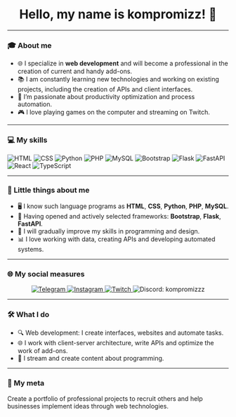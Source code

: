 <h1 align="center">Hello, my name is kompromizz! 👋</h1>

---

### 🎓 About me
- 🌐 I specialize in **web development** and will become a professional in the creation of current and handy add-ons.
- 📚 I am constantly learning new technologies and working on existing projects, including the creation of APIs and client interfaces.
- 🔧 I’m passionate about productivity optimization and process automation.
- 🎮 I love playing games on the computer and streaming on Twitch.

---

### 💻 My skills
<p>
 <img src="https://img.shields.io/badge/HTML-E34F26?style=flat-square&logo=html5&logoColor=white" alt="HTML" />
 <img src="https://img.shields.io/badge/CSS-1572B6?style=flat-square&logo=css3&logoColor=white" alt="CSS" />
 <img src="https://img.shields.io/badge/Python-3776AB?style=flat-square&logo=python&logoColor=white" alt="Python" />
 <img src="https://img.shields.io/badge/PHP-777BB4?style=flat-square&logo=php&logoColor=white" alt="PHP" />
 <img src="https://img.shields.io/badge/MySQL-4479A1?style=flat-square&logo=mysql&logoColor=white" alt="MySQL" />
 <img src="https://img.shields.io/badge/Bootstrap-7952B3?style=flat-square&logo=bootstrap&logoColor=white" alt="Bootstrap" />
 <img src="https://img.shields.io/badge/Flask-000000?style=flat-square&logo=flask&logoColor=white" alt="Flask" />
 <img src="https://img.shields.io/badge/FastAPI-009688?style=flat-square&logo=fastapi&logoColor=white" alt="FastAPI" />
  <img src="https://img.shields.io/badge/-white?style=flat&logo=react&logoColor=white" alt="React">
  <img src="https://img.shields.io/badge/-white?style=flat&logo=typescript&logoColor=white" alt="TypeScript">

</p>

---

### 🌟 Little things about me
- 🖥️ I know such language programs as **HTML**, **CSS**, **Python**, **PHP**, **MySQL**.
- 📖 Having opened and actively selected frameworks: **Bootstrap**, **Flask**, **FastAPI**.
- 🚀 I will gradually improve my skills in programming and design.
- 📊 I love working with data, creating APIs and developing automated systems.

---

### 🌐 My social measures
<p align="center">
 <a href="https://t.me/kompromizz" target="_blank">
 <img src="https://img.shields.io/badge/Telegram-26A5E4?style=for-the-badge&logo=telegram&logoColor=white" alt="Telegram" />
 </a>
 <a href="https://www.instagram.com/808vvss/" target="_blank">
 <img src="https://img.shields.io/badge/Instagram-E4405F?style=for-the-badge&logo=instagram&logoColor=white" alt="Instagram" />
 </a>
 <a href="https://www.twitch.tv/kompromizz" target="_blank">
 <img src="https://img.shields.io/badge/Twitch-9146FF?style=for-the-badge&logo=twitch&logoColor=white" alt="Twitch" />
 </a>
 <img src="https://img.shields.io/badge/Discord-5865F2?style=for-the-badge&logo=discord&logoColor=white" alt="Discord: kompromizzz" />
</p>

---

### 🛠️ What I do
- 🔍 Web development: I create interfaces, websites and automate tasks.
- 🌐 I work with client-server architecture, write APIs and optimize the work of add-ons.
- 📌 I stream and create content about programming.

---

### 🚀 My meta
Create a portfolio of professional projects to recruit others and help businesses implement ideas through web technologies.
